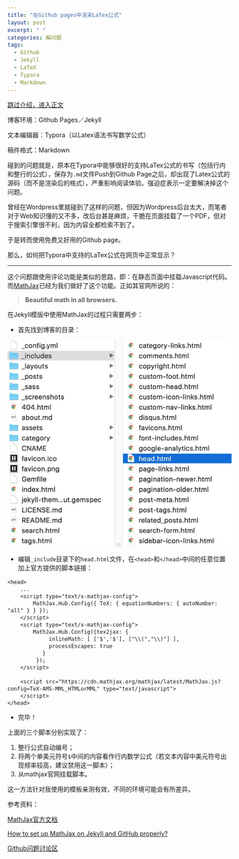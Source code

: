 ```yaml
---
title: "在Github pages中渲染LaTex公式"
layout: post
excerpt: " "
categories: 解问题
tags:
  - Github
  - Jekyll
  - LaTeX
  - Typora
  - Markdown
---
```




[跳过介绍，进入正文](#1)

博客环境：Github Pages／Jekyll

文本编辑器：Typora（以Latex语法书写数学公式）

稿件格式：Markdown

碰到的问题就是，原本在Typora中能够很好的支持LaTex公式的书写（包括行内和整行的公式），保存为`.md`文件Push到Github Page之后，却出现了Latex公式的源码（而不是渲染后的格式），严重影响阅读体验。强迫症表示一定要解决掉这个问题。

曾经在Wordpress里就碰到了这样的问题，但因为Wordpress后台太大，而笔者对于Web知识懂的又不多，改后台甚是麻烦，干脆在页面挂载了一个PDF，但对于搜索引擎很不利，因为内容全都检索不到了。

于是转而使用免费又好用的Github page。

那么，如何把Typora中支持的LaTex公式在网页中正常显示？

---

<div id="1"></div>

这个问题跟使用评论功能是类似的思路，即：在静态页面中挂载Javascript代码。而[MathJax](https://www.mathjax.org/)已经为我们做好了这个功能。正如其官网所说的：

> **Beautiful math in all browsers.**

在Jekyll模版中使用MathJax的过程只需要两步：

* 首先找到博客的目录：

![](https://github.com/HusterHope/blogimage/raw/master/latex.png)



* 编辑`_include`目录下的`head.html`文件，在`<head>`和`</head>`中间的任意位置加上官方提供的脚本链接：

```
<head>
	...
	<script type="text/x-mathjax-config"> 
   		MathJax.Hub.Config({ TeX: { equationNumbers: { autoNumber: "all" } } }); 
   	</script>
    <script type="text/x-mathjax-config">
    	MathJax.Hub.Config({tex2jax: {
             inlineMath: [ ['$','$'], ["\\(","\\)"] ],
             processEscapes: true
           }
         });
    </script>
    
    <script src="https://cdn.mathjax.org/mathjax/latest/MathJax.js?config=TeX-AMS-MML_HTMLorMML" type="text/javascript">
    </script>
</head>
```

* 完毕！

上面的三个脚本分别实现了：

1. 整行公式自动编号；
2. 将两个单美元符号`$`中间的内容看作行内数学公式（若文本内容中美元符号出现频率较高，建议禁用这一脚本）；
3. 从mathjax官网挂载脚本。

这一方法针对我使用的模板亲测有效，不同的环境可能会有所差异。

参考资料：

[MathJax官方文档](http://docs.mathjax.org/en/latest/start.html)

[How to set up MathJax on Jekyll and GitHub properly?](http://csega.github.io/mypost/2017/03/28/how-to-set-up-mathjax-on-jekyll-and-github-properly.html)

[Github问题讨论区](https://github.com/github/pages-gem/issues/307)